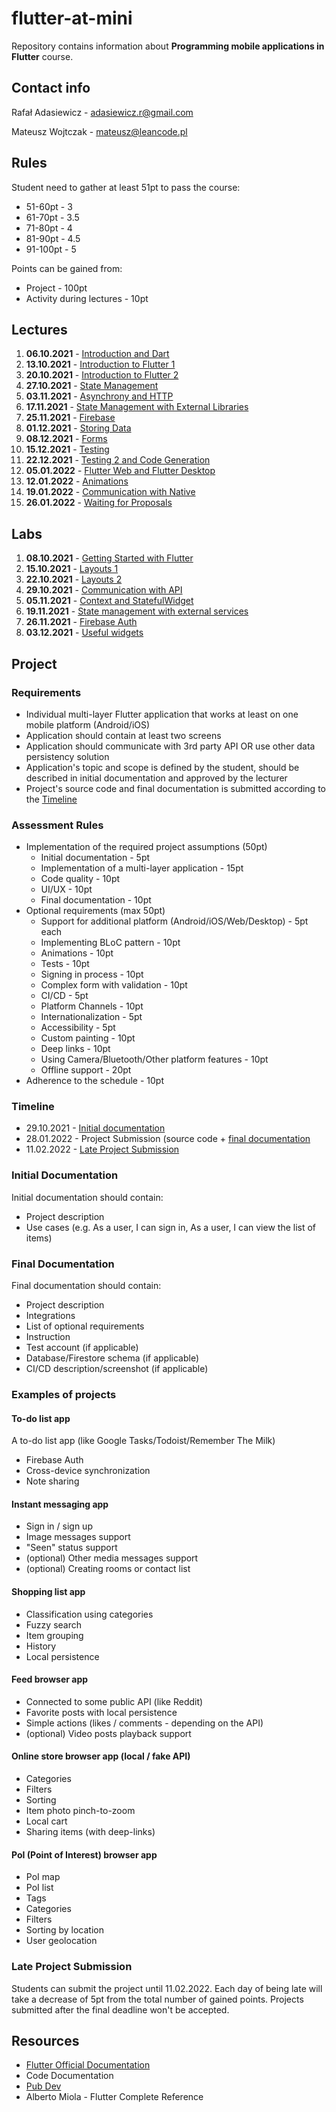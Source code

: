 # flutter-at-mini
Repository contains information about **Programming mobile applications in Flutter** course.

## Contact info
Rafał Adasiewicz - adasiewicz.r@gmail.com

Mateusz Wojtczak - mateusz@leancode.pl

## Rules
Student need to gather at least 51pt to pass the course:
- 51-60pt - 3
- 61-70pt - 3.5
- 71-80pt - 4
- 81-90pt - 4.5
- 91-100pt - 5

Points can be gained from:
- Project - 100pt
- Activity during lectures - 10pt

## Lectures
1. **06.10.2021** - [Introduction and Dart](https://github.com/leancodepl/flutter-at-mini/tree/main/lectures/week1_lecture)
2. **13.10.2021** - [Introduction to Flutter 1](https://github.com/leancodepl/flutter-at-mini/tree/main/lectures/week2_lecture)
3. **20.10.2021** - [Introduction to Flutter 2](https://github.com/leancodepl/flutter-at-mini/tree/main/lectures/week3_lecture)
4. **27.10.2021** - [State Management](https://github.com/leancodepl/flutter-at-mini/tree/main/lectures/week4_lecture)
5. **03.11.2021** - [Asynchrony and HTTP](https://github.com/leancodepl/flutter-at-mini/tree/main/lectures/week5_lecture)
6. **17.11.2021** - [State Management with External Libraries](https://github.com/leancodepl/flutter-at-mini/tree/main/lectures/week6_lecture)
7. **25.11.2021** - [Firebase](https://github.com/leancodepl/flutter-at-mini/tree/main/lectures/week7_lecture)
8. **01.12.2021** - [Storing Data](https://github.com/leancodepl/flutter-at-mini/tree/main/lectures/week8_lecture)
9. **08.12.2021** - [Forms](https://github.com/leancodepl/flutter-at-mini/tree/main/lectures/week9_lecture)
10. **15.12.2021** - [Testing](https://github.com/leancodepl/flutter-at-mini/tree/main/lectures/week10_lecture)
11. **22.12.2021** - [Testing 2 and Code Generation](https://github.com/leancodepl/flutter-at-mini/tree/main/lectures/week11_lecture)
12. **05.01.2022** - [Flutter Web and Flutter Desktop]()
13. **12.01.2022** - [Animations]()
14. **19.01.2022** - [Communication with Native]()
15. **26.01.2022** - [Waiting for Proposals]()


## Labs
1. **08.10.2021** - [Getting Started with Flutter](https://github.com/leancodepl/flutter-at-mini/tree/main/labs/week1_lab)
2. **15.10.2021** - [Layouts 1](https://github.com/leancodepl/flutter-at-mini/tree/main/labs/week2_lab)
3. **22.10.2021** - [Layouts 2](https://github.com/leancodepl/flutter-at-mini/tree/main/labs/week3_lab)
4. **29.10.2021** - [Communication with API](https://github.com/leancodepl/flutter-at-mini/tree/main/labs/week4_lab)
5. **05.11.2021** - [Context and StatefulWidget](https://github.com/leancodepl/flutter-at-mini/tree/main/labs/week5_lab)
6. **19.11.2021** - [State management with external services](https://github.com/leancodepl/flutter-at-mini/tree/main/labs/week6_lab)
7. **26.11.2021** - [Firebase Auth](https://github.com/leancodepl/flutter-at-mini/tree/main/labs/week7_lab)
8. **03.12.2021** - [Useful widgets](https://github.com/leancodepl/flutter-at-mini/tree/main/labs/week8_lab)

## Project

### Requirements
- Individual multi-layer Flutter application that works at least on one mobile platform (Android/iOS)
- Application should contain at least two screens
- Application should communicate with 3rd party API OR use other data persistency solution
- Application's topic and scope is defined by the student, should be described in initial documentation and approved by the lecturer
- Project's source code and final documentation is submitted according to the [Timeline](#timeline)

### Assessment Rules
- Implementation of the required project assumptions (50pt)
	- Initial documentation - 5pt
	- Implementation of a multi-layer application - 15pt
	- Code quality - 10pt
	- UI/UX - 10pt
	- Final documentation - 10pt
- Optional requirements (max 50pt)
	- Support for additional platform (Android/iOS/Web/Desktop) - 5pt each
	- Implementing BLoC pattern - 10pt
	- Animations - 10pt
	- Tests - 10pt
	- Signing in process - 10pt
	- Complex form with validation - 10pt
	- CI/CD - 5pt
	- Platform Channels - 10pt
	- Internationalization - 5pt
	- Accessibility - 5pt
	- Custom painting - 10pt
	- Deep links - 10pt
	- Using Camera/Bluetooth/Other platform features - 10pt
	- Offline support - 20pt
- Adherence to the schedule - 10pt


### Timeline
- 29.10.2021 - [Initial documentation](#initial-documentation)
- 28.01.2022 - Project Submission (source code + [final documentation](#final-documentation)
- 11.02.2022 - [Late Project Submission](#late-project-submission)

### Initial Documentation
Initial documentation should contain:
- Project description
- Use cases (e.g. As a user, I can sign in, As a user, I can view the list of items)

### Final Documentation
Final documentation should contain:
- Project description
- Integrations
- List of optional requirements
- Instruction
- Test account (if applicable)
- Database/Firestore schema (if applicable)
- CI/CD description/screenshot (if applicable)

### Examples of projects
#### To-do list app
A to-do list app (like Google Tasks/Todoist/Remember The Milk)
- Firebase Auth
- Cross-device synchronization
- Note sharing

#### Instant messaging app
- Sign in / sign up
- Image messages support
- "Seen" status support
- (optional) Other media messages support
- (optional) Creating rooms or contact list

#### Shopping list app
- Classification using categories
- Fuzzy search
- Item grouping
- History
- Local persistence

#### Feed browser app
- Connected to some public API (like Reddit)
- Favorite posts with local persistence
- Simple actions (likes / comments - depending on the API)
- (optional) Video posts playback support

#### Online store browser app (local / fake API)
- Categories
- Filters
- Sorting
- Item photo pinch-to-zoom
- Local cart
- Sharing items (with deep-links)

#### PoI (Point of Interest) browser app
- PoI map
- PoI list
- Tags
- Categories
- Filters
- Sorting by location
- User geolocation

### Late Project Submission
Students can submit the project until 11.02.2022. Each day of being late will take a decrease of 5pt from the total number of gained points. Projects submitted after the final deadline won't be accepted.

## Resources
- [Flutter Official Documentation](https://flutter.dev/docs)
- Code Documentation
- [Pub Dev](https://pub.dev)
- Alberto Miola - Flutter Complete Reference
